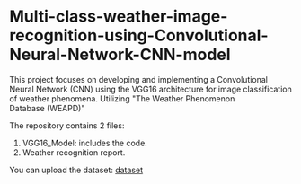 # Multi-class-weather-image-recognition-using-Convolutional-Neural-Network-CNN-model
This project focuses on developing and implementing a Convolutional Neural Network (CNN) using the VGG16 architecture for image classification of weather phenomena. Utilizing "The Weather Phenomenon Database (WEAPD)"

The repository contains 2 files:
1. VGG16_Model: includes the code. 
2. Weather recognition report.

You can upload the dataset: [dataset](https://dataverse.harvard.edu/dataset.xhtml?persistentId=doi:10.7910/DVN/M8JQCR)

